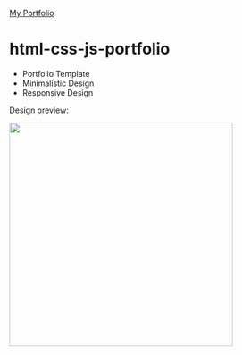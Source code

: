 [My Portfolio](https://aditya-more-my-portfolio.netlify.app/)

# html-css-js-portfolio
- Portfolio Template
- Minimalistic Design
- Responsive Design

Design preview:

<img src="https://github.com/adityaa-more/html-css-js-portfolio/assets/99107694/1e29a105-89d0-4917-a2b8-83fb03104e01" width="400px">
